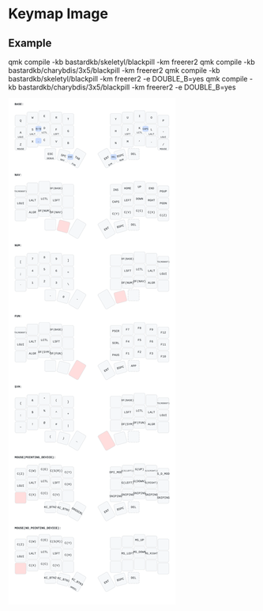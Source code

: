 # Keymap Image

## Example
qmk compile -kb bastardkb/skeletyl/blackpill -km freerer2
qmk compile -kb bastardkb/charybdis/3x5/blackpill -km freerer2
qmk compile -kb bastardkb/skeletyl/blackpill -km freerer2 -e DOUBLE_B=yes
qmk compile -kb bastardkb/charybdis/3x5/blackpill -km freerer2 -e DOUBLE_B=yes

![keymap image](/users/freerer2/docs/freerer2.svg)